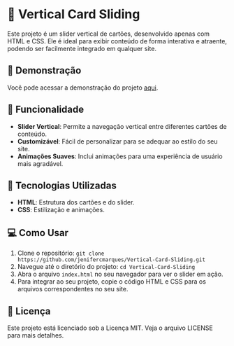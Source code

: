 # 🌟 Vertical Card Sliding
Este projeto é um slider vertical de cartões, desenvolvido apenas com HTML e CSS. Ele é ideal para exibir conteúdo de forma interativa e atraente, podendo ser facilmente integrado em qualquer site.

## 🎥 Demonstração
Você pode acessar a demonstração do projeto [aqui](https://jenifercmarques.github.io/Vertical-Card-Sliding/).

## 🎨 Funcionalidade
- **Slider Vertical**: Permite a navegação vertical entre diferentes cartões de conteúdo.
- **Customizável**: Fácil de personalizar para se adequar ao estilo do seu site.
- **Animações Suaves**: Inclui animações para uma experiência de usuário mais agradável.

## 🚀 Tecnologias Utilizadas
- **HTML**: Estrutura dos cartões e do slider.
- **CSS**: Estilização e animações.

## 💻 Como Usar
1. Clone o repositório: `git clone https://github.com/jenifercmarques/Vertical-Card-Sliding.git`
2. Navegue até o diretório do projeto: `cd Vertical-Card-Sliding`
3. Abra o arquivo `index.html` no seu navegador para ver o slider em ação.
4. Para integrar ao seu projeto, copie o código HTML e CSS para os arquivos correspondentes no seu site.

## 📝 Licença
Este projeto está licenciado sob a Licença MIT. Veja o arquivo LICENSE para mais detalhes.
